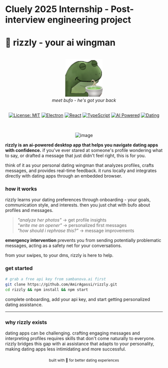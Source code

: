 # Cluely 2025 Internship - Post-interview engineering project

# 🐸 rizzly - your ai wingman

<br>

<div align="center">
  <img src="src/bufopack/bufo-tea.png" alt="bufo mascot" width="120" height="120">
  <br>
  <em>meet bufo - he's got your back</em>
  <br>
</div>

<br>

<div align="center">


[![License: MIT](https://img.shields.io/badge/License-MIT-yellow.svg)](https://opensource.org/licenses/MIT)
[![Electron](https://img.shields.io/badge/Electron-36.4.0-47848f.svg)](https://www.electronjs.org/)
[![React](https://img.shields.io/badge/React-19.1.0-61dafb.svg)](https://reactjs.org/)
[![TypeScript](https://img.shields.io/badge/TypeScript-5.8.3-3178c6.svg)](https://www.typescriptlang.org/)
[![AI Powered](https://img.shields.io/badge/AI-SambaNova%20Llama-ff6b6b.svg)](https://sambanova.ai/)
[![Dating](https://img.shields.io/badge/Dating-Copilot-e91e63.svg)](#)

</div>

<br>

<p align="center">
<img width="700" alt="image" align="center" src="https://github.com/user-attachments/assets/fe30a0c1-d374-4852-b56c-5ded6d989d3e" />
</p>

**rizzly is an ai-powered desktop app that helps you navigate dating apps with confidence.** if you've ever stared at someone's profile wondering what to say, or drafted a message that just didn't feel right, this is for you.

think of it as your personal dating wingman that analyzes profiles, crafts messages, and provides real-time feedback. it runs locally and integrates directly with dating apps through an embedded browser.

### **how it works**

rizzly learns your dating preferences through onboarding - your goals, communication style, and interests. then you just chat with bufo about profiles and messages.

> *"analyze her photos"* -> get profile insights  
> *"write me an opener"* -> personalized first messages  
> *"how should i rephrase this?"* -> message improvements  

**emergency intervention** prevents you from sending potentially problematic messages, acting as a safety net for your conversations.

from your swipes, to your dms, rizzly is here to help.

### **get started**

```bash
# grab a free api key from sambanova.ai first
git clone https://github.com/AmirAgassi/rizzly.git
cd rizzly && npm install && npm start
```

complete onboarding, add your api key, and start getting personalized dating assistance.

---

### **why rizzly exists**

dating apps can be challenging. crafting engaging messages and interpreting profiles requires skills that don't come naturally to everyone. rizzly bridges this gap with ai assistance that adapts to your personality, making dating apps less intimidating and more successful.

<div align="center">
  <sub>built with 💙 for better dating experiences</sub>
</div>
